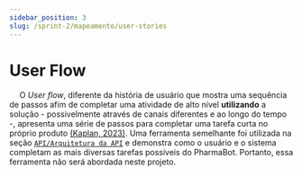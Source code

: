 ```yaml
---
sidebar_position: 3
slug: /sprint-2/mapeamento/user-stories
---
```


# User Flow

&emsp; O _User flow_, diferente da história de usuário que mostra uma sequência de passos afim de completar uma atividade de alto nível **utilizando** a solução - possivelmente através de canais diferentes e ao longo do tempo -, apresenta uma série de passos para completar uma tarefa curta no próprio produto [(Kaplan, 2023)](../referencias.md). Uma ferramenta semelhante foi utilizada na seção [``API/Arquitetura da API``](../API/arquitetura-api.md) e demonstra como o usuário e o sistema completam as mais diversas tarefas possíveis do PharmaBot. Portanto, essa ferramenta não será abordada neste projeto.
